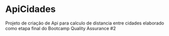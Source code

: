 # ApiCidades
Projeto de criação de Api para calculo de distancia entre cidades elaborado como etapa final do Bootcamp Quality Assurance #2
